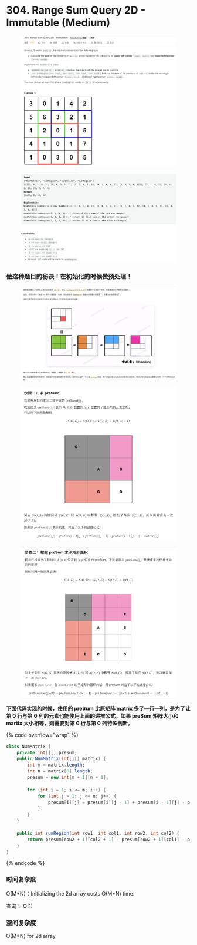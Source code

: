 # 304. Range Sum Query 2D - Immutable (Medium)

<figure><img src="../../../.gitbook/assets/image (56) (1).png" alt=""><figcaption></figcaption></figure>

<figure><img src="../../../.gitbook/assets/image (57) (1).png" alt=""><figcaption></figcaption></figure>

### 做这种题目的秘诀：在初始化的时候做预处理！

<figure><img src="../../../.gitbook/assets/image (58) (1).png" alt=""><figcaption></figcaption></figure>

<figure><img src="../../../.gitbook/assets/image (59) (1).png" alt=""><figcaption></figcaption></figure>

<figure><img src="../../../.gitbook/assets/image (60) (1).png" alt=""><figcaption></figcaption></figure>

**下面代码实现的时候，使用的 preSum 比原矩阵 matrix 多了一行一列，是为了让第 0 行与第 0 列的元素也能使用上面的递推公式。如果 preSum 矩阵大小和 martix 大小相等，则需要对第 0 行与第 0 列特殊判断。**

{% code overflow="wrap" %}
```java
class NumMatrix {
    private int[][] presum;
    public NumMatrix(int[][] matrix) {
        int m = matrix.length;
        int n = matrix[0].length;
        presum = new int[m + 1][n + 1];

        for (int i = 1; i <= m; i++) {
            for (int j = 1; j <= n; j++) {
                presum[i][j] = presum[i][j - 1] + presum[i - 1][j] - presum[i - 1][j - 1] + matrix[i - 1][j - 1];
            }
        }
    }
    
    public int sumRegion(int row1, int col1, int row2, int col2) {
        return presum[row2 + 1][col2 + 1] - presum[row2 + 1][col1] - presum[row1][col2 + 1] + presum[row1][col1];
    }
}
```
{% endcode %}

### 时间复杂度

O(M\*N)：Initializing the 2d array costs O(M\*N) time.&#x20;

查询： O(1)

### 空间复杂度

O(M\*N) for 2d array
